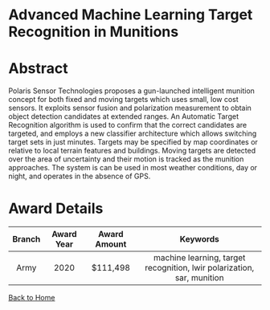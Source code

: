 
Advanced Machine Learning Target Recognition in Munitions
=========================================================

# Abstract


Polaris Sensor Technologies proposes a gun-launched intelligent munition concept for both fixed and moving targets which uses small, low cost sensors. It exploits sensor fusion and polarization measurement to obtain object detection candidates at extended ranges. An Automatic Target Recognition algorithm is used to confirm that the correct candidates are targeted, and employs a new classifier architecture which allows switching target sets in just minutes. Targets may be specified by map coordinates or relative to local terrain features and buildings. Moving targets are detected over the area of uncertainty and their motion is tracked as the munition approaches. The system is can be used in most weather conditions, day or night, and operates in the absence of GPS.  

# Award Details

|Branch|Award Year|Award Amount|Keywords|
| :---: | :---: | :---: | :---: |
|Army|2020|$111,498|machine learning, target recognition, lwir polarization, sar, munition|
  
  


[Back to Home](https://github.com/chrischow/dod_sbir_awards/Reports/CC/#1050)